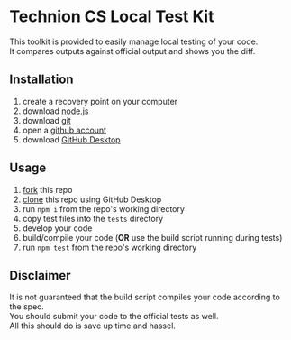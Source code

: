 # Technion CS Local Test Kit
This toolkit is provided to easily manage local testing of your code.\
It compares outputs against official output and shows you the diff.
 
## Installation
1. create a recovery point on your computer
2. download [node.js](https://nodejs.org/en/download/)
3. download [git](https://git-scm.com/downloads)
4. open a [github account](https://github.com/)
5. download [GitHub Desktop](https://desktop.github.com/)

## Usage
1. [fork](https://docs.github.com/en/get-started/quickstart/fork-a-repo) this repo
2. [clone](https://docs.github.com/en/repositories/creating-and-managing-repositories/cloning-a-repository) this repo using GitHub Desktop
3. run `npm i` from the repo's working directory
4. copy test files into the `tests` directory
5. develop your code
6. build/compile your code (**OR** use the build script running during tests)
7. run `npm test` from the repo's working directory 

## Disclaimer
It is not guaranteed that the build script compiles your code according to the spec.\
You should submit your code to the official tests as well.\
All this should do is save up time and hassel.

